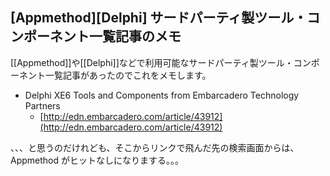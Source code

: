 ## [Appmethod][Delphi] サードパーティ製ツール・コンポーネント一覧記事のメモ

[[Appmethod]]や[[Delphi]]などで利用可能なサードパーティ製ツール・コンポーネント一覧記事があったのでこれをメモします。

* Delphi XE6 Tools and Components from Embarcadero Technology Partners
  * [http://edn.embarcadero.com/article/43912](http://edn.embarcadero.com/article/43912)

、、、と思うのだけれども、そこからリンクで飛んだ先の検索画面からは、Appmethod がヒットなしになりまする。。。
